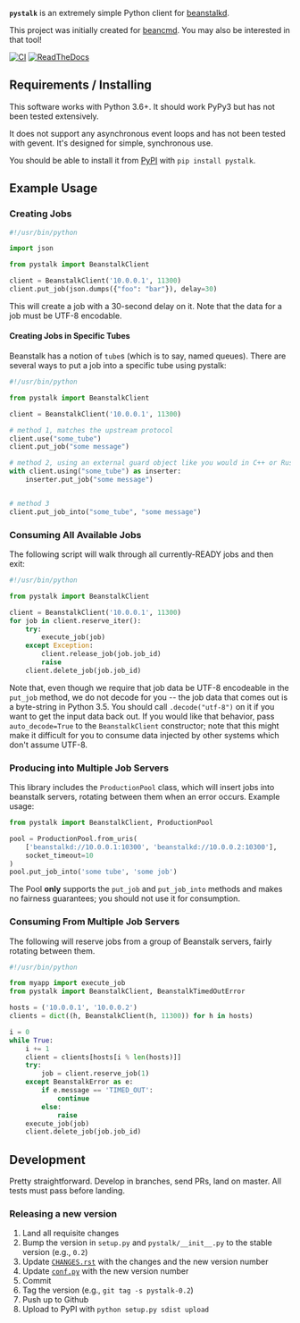**`pystalk`** is an extremely simple Python client for [beanstalkd](http://kr.github.io/beanstalkd/).

This project was initially created for [beancmd](https://github.com/EasyPost/beancmd). You may also be interested in that tool!

[![CI](https://github.com/EasyPost/pystalk/workflows/CI/badge.svg)](https://github.com/EasyPost/pystalk/actions?query=workflow%3ACI)
[![ReadTheDocs](https://readthedocs.org/projects/pip/badge/?version=latest)](http://pystalk.readthedocs.io/en/latest/)

## Requirements / Installing

This software works with Python 3.6+. It should work PyPy3 but has not been tested extensively.

It does not support any asynchronous event loops and has not been tested with gevent. It's designed for simple,
synchronous use.

You should be able to install it from [PyPI](https://pypi.python.org) with `pip install pystalk`.

## Example Usage

### Creating Jobs

```python
#!/usr/bin/python

import json

from pystalk import BeanstalkClient

client = BeanstalkClient('10.0.0.1', 11300)
client.put_job(json.dumps({"foo": "bar"}), delay=30)
```

This will create a job with a 30-second delay on it. Note that the data for a job must be UTF-8 encodable.

#### Creating Jobs in Specific Tubes

Beanstalk has a notion of `tube`s (which is to say, named queues). There are several ways to put a
job into a specific tube using pystalk:

```python
#!/usr/bin/python

from pystalk import BeanstalkClient

client = BeanstalkClient('10.0.0.1', 11300)

# method 1, matches the upstream protocol
client.use("some_tube")
client.put_job("some message")

# method 2, using an external guard object like you would in C++ or Rust
with client.using("some_tube") as inserter:
    inserter.put_job("some message")


# method 3
client.put_job_into("some_tube", "some message")
```

### Consuming All Available Jobs

The following script will walk through all currently-READY jobs and then exit:

```python
#!/usr/bin/python

from pystalk import BeanstalkClient

client = BeanstalkClient('10.0.0.1', 11300)
for job in client.reserve_iter():
    try:
        execute_job(job)
    except Exception:
        client.release_job(job.job_id)
        raise
    client.delete_job(job.job_id)
```

Note that, even though we require that job data be UTF-8 encodeable in the `put_job` method, we do not decode for you -- the job data that comes out is a byte-string in Python 3.5. You should call `.decode("utf-8")` on it if you want to get the input data back out. If you would like that behavior, pass `auto_decode=True` to the `BeanstalkClient` constructor; note that this might make it difficult for you to consume data injected by other systems which don't assume UTF-8.

### Producing into Multiple Job Servers

This library includes the `ProductionPool` class, which will insert jobs into beanstalk servers, rotating between them
when an error occurs. Example usage:

```python
from pystalk import BeanstalkClient, ProductionPool

pool = ProductionPool.from_uris(
    ['beanstalkd://10.0.0.1:10300', 'beanstalkd://10.0.0.2:10300'],
    socket_timeout=10
)
pool.put_job_into('some tube', 'some job')
```

The Pool **only** supports the `put_job` and `put_job_into` methods and makes no fairness guarantees; you should not use
it for consumption.

### Consuming From Multiple Job Servers

The following will reserve jobs from a group of Beanstalk servers, fairly rotating between them.

```python
#!/usr/bin/python

from myapp import execute_job
from pystalk import BeanstalkClient, BeanstalkTimedOutError

hosts = ('10.0.0.1', '10.0.0.2')
clients = dict((h, BeanstalkClient(h, 11300)) for h in hosts)

i = 0
while True:
    i += 1
    client = clients[hosts[i % len(hosts)]]
    try:
        job = client.reserve_job(1)
    except BeanstalkError as e:
        if e.message == 'TIMED_OUT':
            continue
        else:
            raise
    execute_job(job)
    client.delete_job(job.job_id)
```

## Development

Pretty straightforward. Develop in branches, send PRs, land on master. All tests must pass before landing.

### Releasing a new version

   1. Land all requisite changes
   1. Bump the version in `setup.py` and `pystalk/__init__.py` to the stable version (e.g., `0.2`)
   1. Update [`CHANGES.rst`](docs/source/CHANGES.rst) with the changes and the new version number
   1. Update [`conf.py`](docs/source/conf.py) with the new version number
   1. Commit
   1. Tag the version (e.g., `git tag -s pystalk-0.2`)
   1. Push up to Github
   1. Upload to PyPI with `python setup.py sdist upload`
